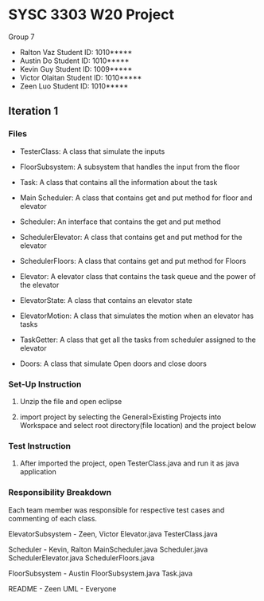 # SYSC 3303 W20 Project

Group 7

- Ralton Vaz        Student ID: 1010*****
- Austin Do         Student ID: 1010*****
- Kevin Guy         Student ID: 1009*****
- Victor Olaitan    Student ID: 1010*****
- Zeen Luo          Student ID: 1010*****

## Iteration 1

### Files

- TesterClass: A class that simulate the inputs

- FloorSubsystem: A subsystem that handles the input from the floor

- Task: A class that contains all the information about the task

- Main Scheduler: A class that contains get and put method for floor and elevator

- Scheduler: An interface that contains the get and put method

- SchedulerElevator: A class that contains get and put method for the elevator

- SchedulerFloors: A class that contains get and put method for Floors

- Elevator: A elevator class that contains the task queue and the power of the elevator

- ElevatorState: A class that contains an elevator state

- ElevatorMotion: A class that simulates the motion when an elevator has tasks

- TaskGetter: A class that get all the tasks from scheduler assigned to the elevator

- Doors: A class that simulate Open doors and close doors

### Set-Up Instruction

1. Unzip the file and open eclipse

2. import project by selecting the General>Existing Projects into Workspace and select root directory(file location) and the project below

### Test Instruction

1. After imported the project, open TesterClass.java and run it as java application

### Responsibility Breakdown
Each team member was responsible for respective test cases and commenting of each class.

ElevatorSubsystem - Zeen, Victor
  Elevator.java
  TesterClass.java

Scheduler - Kevin, Ralton
  MainScheduler.java
  Scheduler.java
  SchedulerElevator.java
  SchedulerFloors.java
  
FloorSubsystem - Austin
  FloorSubsystem.java
  Task.java

README - Zeen
UML - Everyone
